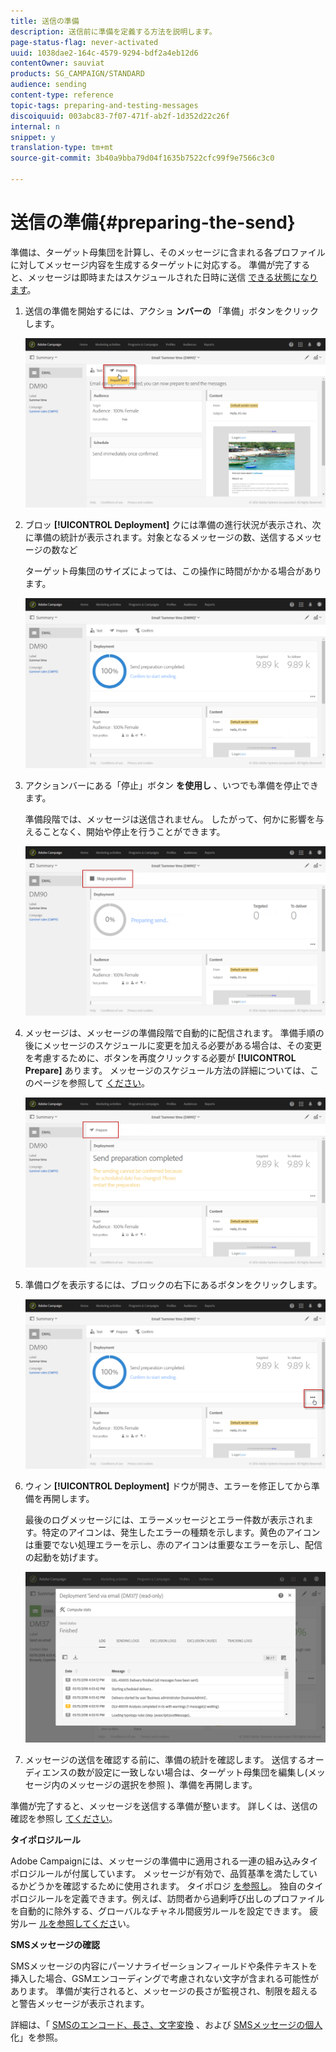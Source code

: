 ```yaml
---
title: 送信の準備
description: 送信前に準備を定義する方法を説明します。
page-status-flag: never-activated
uuid: 1038dae2-164c-4579-9294-bdf2a4eb12d6
contentOwner: sauviat
products: SG_CAMPAIGN/STANDARD
audience: sending
content-type: reference
topic-tags: preparing-and-testing-messages
discoiquuid: 003abc83-7f07-471f-ab2f-1d352d22c26f
internal: n
snippet: y
translation-type: tm+mt
source-git-commit: 3b40a9bba79d04f1635b7522cfc99f9e7566c3c0

---
```



# 送信の準備{#preparing-the-send}

準備は、ターゲット母集団を計算し、そのメッセージに含まれる各プロファイルに対してメッセージ内容を生成するターゲットに対応する。 準備が完了すると、メッセージは即時またはスケジュールされた日時に送信 [できる状態になります](../../sending/using/about-scheduling-messages.md)。

1. 送信の準備を開始するには、アクショ **ンバーの** 「準備」ボタンをクリックします。

   ![](assets/preparing_delivery_2.png)

1. ブロッ **[!UICONTROL Deployment]** クには準備の進行状況が表示され、次に準備の統計が表示されます。対象となるメッセージの数、送信するメッセージの数など

   ターゲット母集団のサイズによっては、この操作に時間がかかる場合があります。

   ![](assets/preparing_delivery.png)

1. アクションバーにある「停止」ボタン **を使用し** 、いつでも準備を停止できます。

   準備段階では、メッセージは送信されません。 したがって、何かに影響を与えることなく、開始や停止を行うことができます。

   ![](assets/preparing_delivery_6.png)

1. メッセージは、メッセージの準備段階で自動的に配信されます。 準備手順の後にメッセージのスケジュールに変更を加える必要がある場合は、その変更を考慮するために、ボタンを再度クリックする必要が **[!UICONTROL Prepare]** あります。 メッセージのスケジュール方法の詳細については、このページを参照して [ください](../../sending/using/about-scheduling-messages.md)。

   ![](assets/preparing_delivery_5.png)

1. 準備ログを表示するには、ブロックの右下にあるボタンをクリックします。

   ![](assets/preparing_delivery_4.png)

1. ウィン **[!UICONTROL Deployment]** ドウが開き、エラーを修正してから準備を再開します。

   最後のログメッセージには、エラーメッセージとエラー件数が表示されます。特定のアイコンは、発生したエラーの種類を示します。黄色のアイコンは重要でない処理エラーを示し、赤のアイコンは重要なエラーを示し、配信の起動を妨げます。

   ![](assets/preparing_delivery_3.png)

1. メッセージの送信を確認する前に、準備の統計を確認します。 送信するオーディエンスの数が設定に一致しない場合は、ターゲット母集団を編集し(メッセージ内のメッセージの選択を参照 [](../../audiences/using/selecting-an-audience-in-a-message.md))、準備を再開します。

準備が完了すると、メッセージを送信する準備が整います。 詳しくは、送信の確認を参照し [てください](../../sending/using/confirming-the-send.md)。

**タイポロジルール**

Adobe Campaignには、メッセージの準備中に適用される一連の組み込みタイポロジルールが付属しています。 メッセージが有効で、品質基準を満たしているかどうかを確認するために使用されます。 タイポロジ [を参照し](../../sending/using/about-typology-rules.md)。 独自のタイポロジルールを定義できます。例えば、訪問者から過剰呼び出しのプロファイルを自動的に除外する、グローバルなチャネル間疲労ルールを設定できます。 疲労ルー [ルを参照してくださ](../../sending/using/fatigue-rules.md)い。

**SMSメッセージの確認**

SMSメッセージの内容にパーソナライゼーションフィールドや条件テキストを挿入した場合、GSMエンコーディングで考慮されない文字が含まれる可能性があります。 準備が実行されると、メッセージの長さが監視され、制限を超えると警告メッセージが表示されます。

詳細は、「 [SMSのエンコード、長さ、文字変換](../../administration/using/configuring-sms-channel.md#sms-encoding--length-and-transliteration) 、および [SMSメッセージの個人](../../channels/using/personalizing-sms-messages.md) 化」を参照。
